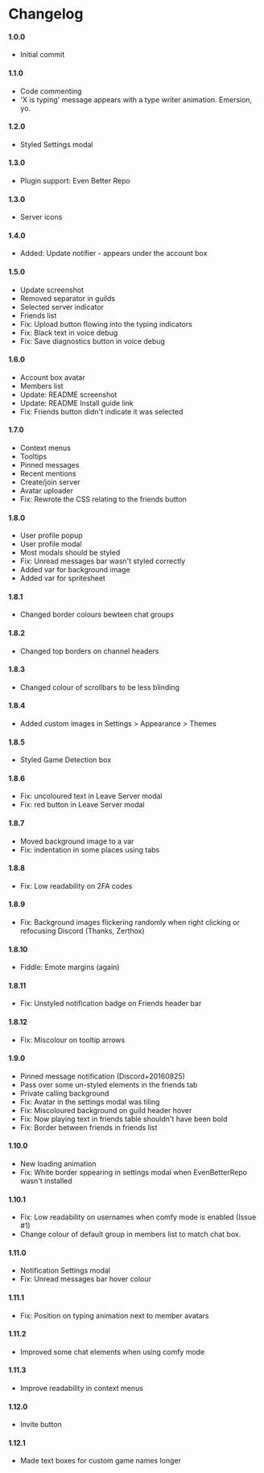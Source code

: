 # Changelog

#### 1.0.0
* Initial commit

#### 1.1.0
* Code commenting
* 'X is typing' message appears with a type writer animation. Emersion, yo.

#### 1.2.0
* Styled Settings modal

#### 1.3.0
* Plugin support: Even Better Repo

#### 1.3.0
* Server icons

#### 1.4.0
* Added: Update notifier - appears under the account box

#### 1.5.0
* Update screenshot
* Removed separator in guilds
* Selected server indicator
* Friends list
* Fix: Upload button flowing into the typing indicators
* Fix: Black text in voice debug
* Fix: Save diagnostics button in voice debug

#### 1.6.0
* Account box avatar
* Members list
* Update: README screenshot
* Update: README Install guide link
* Fix: Friends button didn't indicate it was selected

#### 1.7.0
* Context menus
* Tooltips
* Pinned messages
* Recent mentions
* Create/join server
* Avatar uploader
* Fix: Rewrote the CSS relating to the friends button

#### 1.8.0
* User profile popup
* User profile modal
* Most modals should be styled
* Fix: Unread messages bar wasn't styled correctly
* Added var for background image
* Added var for spritesheet

#### 1.8.1
* Changed border colours bewteen chat groups

#### 1.8.2
* Changed top borders on channel headers

#### 1.8.3
* Changed colour of scrollbars to be less blinding

#### 1.8.4
* Added custom images in Settings > Appearance > Themes

#### 1.8.5
* Styled Game Detection box

#### 1.8.6
* Fix: uncoloured text in Leave Server modal
* Fix: red button in Leave Server modal

#### 1.8.7
* Moved background image to a var
* Fix: indentation in some places using tabs

#### 1.8.8
* Fix: Low readability on 2FA codes

#### 1.8.9
* Fix: Background images flickering randomly when right clicking or refocusing Discord (Thanks, Zerthox)

#### 1.8.10
* Fiddle: Emote margins (again)

#### 1.8.11
* Fix: Unstyled notification badge on Friends header bar

#### 1.8.12
* Fix: Miscolour on tooltip arrows

#### 1.9.0
* Pinned message notification (Discord+20160825)
* Pass over some un-styled elements in the friends tab
* Private calling background
* Fix: Avatar in the settings modal was tiling
* Fix: Miscoloured background on guild header hover
* Fix: Now playing text in friends table shouldn't have been bold
* Fix: Border between friends in friends list

#### 1.10.0
* New loading animation
* Fix: White border sppearing in settings modal when EvenBetterRepo wasn't installed

#### 1.10.1
* Fix: Low readability on usernames when comfy mode is enabled (Issue #1)
* Change colour of default group in members list to match chat box.

#### 1.11.0
* Notification Settings modal
* Fix: Unread messages bar hover colour

#### 1.11.1
* Fix: Position on typing animation next to member avatars

#### 1.11.2
* Improved some chat elements when using comfy mode

#### 1.11.3
* Improve readability in context menus

#### 1.12.0
* Invite button

#### 1.12.1
* Made text boxes for custom game names longer

